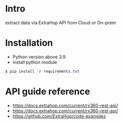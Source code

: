 # Intro
extract data via ExtraHop API from Cloud or On-prem

# Installation
- Python version above 3.9
- install python module
```powershell
$ pip install -r requirements.txt
```

# API guide reference
- https://docs.extrahop.com/current/rx360-rest-api/
- https://docs.extrahop.com/current/rx360-rest-api/
- https://github.com/ExtraHop/code-examples